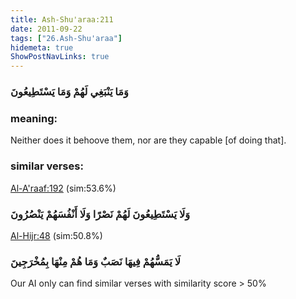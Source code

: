 ```yaml
---
title: Ash-Shu'araa:211
date: 2011-09-22
tags: ["26.Ash-Shu'araa"]
hidemeta: true 
ShowPostNavLinks: true 
---
```

### وَمَا يَنْبَغِي لَهُمْ وَمَا يَسْتَطِيعُونَ
### meaning: 
Neither does it behoove them, nor are they capable [of doing that].
### similar verses: 

[Al-A'raaf:192](/7/192) (sim:53.6%)

### وَلَا يَسْتَطِيعُونَ لَهُمْ نَصْرًا وَلَا أَنْفُسَهُمْ يَنْصُرُونَ

[Al-Hijr:48](/15/48) (sim:50.8%)

### لَا يَمَسُّهُمْ فِيهَا نَصَبٌ وَمَا هُمْ مِنْهَا بِمُخْرَجِينَ

Our AI only can find similar verses with similarity score > 50% 



